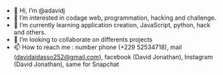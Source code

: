 - 👋 Hi, I’m @adavidj
- 👀 I’m interested in codage web, programmation, hacking and challenge.
- 🌱 I’m currently learning application creation, JavaScript, python, hack and others.
- 💞️ I’m looking to collaborate on differents projects
- 📫 How to reach me : number phone (+229 52534718), mail (davidaidasso252@gmail.com), facebook (David Jonathan), Instagram (David Jonathan), same for Snapchat

<!---
adavidj/adavidj is a ✨ special ✨ repository because its `README.md` (this file) appears on your GitHub profile.
You can click the Preview link to take a look at your changes.
--->

